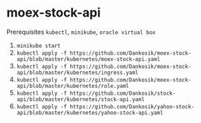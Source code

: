 # moex-stock-api
Prerequisites `kubectl`, `minikube`, `oracle virtual box`<br/>
1. `minikube start`<br/>
2. `kubectl apply -f https://github.com/Dankosik/moex-stock-api/blob/master/kubernetes/moex-stock-api.yaml`<br/>
3. `kubectl apply -f https://github.com/Dankosik/moex-stock-api/blob/master/kubernetes/ingress.yaml`<br/>
4. `kubectl apply -f https://github.com/Dankosik/moex-stock-api/blob/master/kubernetes/role.yaml`<br/>
5. `kubectl apply -f https://github.com/Dankosik/stock-api/blob/master/kubernetes/stock-api.yaml`<br/>
6. `kubectl apply -f https://github.com/Dankosik/yahoo-stock-api/blob/master/kubernetes/yahoo-stock-api.yaml`<br/>
